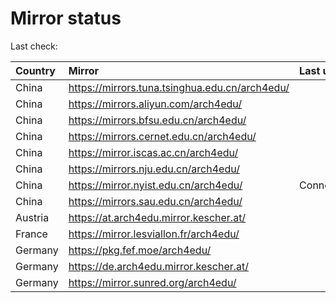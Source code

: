 <script src="./time.js"></script>
# Mirror status
Last check: <script type="text/javascript">localize(1736622982.079429);</script>

|Country|Mirror|Last update|
|:------|:-----|:----------|
|China|https://mirrors.tuna.tsinghua.edu.cn/arch4edu/|<script type="text/javascript">localize(1736578142);</script>|
|China|https://mirrors.aliyun.com/arch4edu/|<script type="text/javascript">localize(1736578142);</script>|
|China|https://mirrors.bfsu.edu.cn/arch4edu/|<script type="text/javascript">localize(1736578142);</script>|
|China|https://mirrors.cernet.edu.cn/arch4edu/|<script type="text/javascript">localize(1736578142);</script>|
|China|https://mirror.iscas.ac.cn/arch4edu/|<script type="text/javascript">localize(1736578142);</script>|
|China|https://mirrors.nju.edu.cn/arch4edu/|<script type="text/javascript">localize(1736491310);</script>|
|China|https://mirror.nyist.edu.cn/arch4edu/|ConnectionError|
|China|https://mirrors.sau.edu.cn/arch4edu/|<script type="text/javascript">localize(1731653531);</script>|
|Austria|https://at.arch4edu.mirror.kescher.at/|<script type="text/javascript">localize(1736578142);</script>|
|France|https://mirror.lesviallon.fr/arch4edu/|<script type="text/javascript">localize(1736534905);</script>|
|Germany|https://pkg.fef.moe/arch4edu/|<script type="text/javascript">localize(1736578142);</script>|
|Germany|https://de.arch4edu.mirror.kescher.at/|<script type="text/javascript">localize(1736578142);</script>|
|Germany|https://mirror.sunred.org/arch4edu/|<script type="text/javascript">localize(1736578142);</script>|

<script src="./tablefilter/tablefilter.js"></script>
<script src="./table.js"></script>
